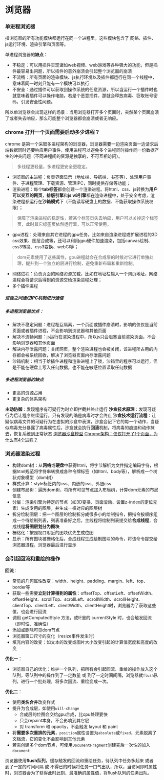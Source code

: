 # 浏览器
### 单进程浏览器
指浏览器的所有功能模块都运行在同一个进程里，这些模块包含了 网络、插件、js运行环境、渲染引擎和页面等。

单进程浏览器的**缺点**：
- 不稳定：可以用插件实现诸如web视频、web游戏等各种强大的功能，但是插件最容易出问题，所以插件的意外崩溃会引起整个浏览器的崩溃
- 不流畅：所有页面的渲染模块、js执行环境以及插件都运行在同一个线程中，意味着同一时刻只能有一个模块可以执行
- 不安全：通过插件可以获取到操作系统的任意资源，所以当运行一个插件时也就意味着插件可以操作电脑，若是个恶意插件，那就会释放病毒、窃取账号密码，引发安全性问题。

所以单浏览器会出现这样的场景：当用浏览器打开多个页面时，突然某个页面崩溃了或者失去响应，那么可能整个浏览器都会崩溃或者无响应。
### chrome 打开一个页面需要启动多少进程？
chrome 是第一个采取多进程架构的浏览器，浏览器需要一边渲染页面一边请求后端数据同时还要响应用户事件，使用进程可以避免多个进程同时操作同一份数据产生的冲突问题（不同进程间的资源是独享的，不可互相访问）。

> 多线程更轻量，多进程更安全更稳定。

- 浏览器的主进程：负责界面显示（地址栏、导航栏、书签等）、处理用户事件、子进程管理、下载资源、管理IPC，同时提供存储等功能；
- 渲染进程：每个**tab标签**都会创建一个渲染进程。将html、css、js转换为**用户可以交互的网页**，**排版引擎**和**js v8引擎**都在渲染进程中，处于安全考虑，渲染进程都运行在**沙箱模式**下（不能读写硬盘上的数据、不能获取操作系统权限）；
> 保障了渲染进程的稳定性，若某个标签页失去响应，用户可以关掉这个标签页，此时其它标签页依然运行着，可以正常使用。
- gpu进程：处理来自其它进程的gpu任务，比如来自渲染进程或扩展进程的3D css效果、图层合成等，还可以利用gpu硬件加速渲染，包括canvas绘制、css3转换、css3变换、webGl等；
> dom元素使用了这些属性，gpu进程就会在合成层的时候对它进行单独处理，提升到一个独立的层进行绘制，避免重新布局和重新绘制。

- 网络进程：负责页面的网络资源加载，比如在地址栏输入一个网页地址，网络进程会将请求后得到的资源交给渲染进程处理；
- 多个插件进程

##### 进程之间通过IPC机制进行通信
##### 多进程浏览器优点：
- 解决不稳定问题：进程相互隔离，一个页面或插件崩溃时，影响的仅仅是当前页面或者插件进程，不会影响到浏览器和其他页面
- 解决不流畅问题：js运行在渲染进程中，所以js只会阻塞当前渲染页面，不会影响浏览器和其他页面
- 解决内存泄露问题：关闭网页，整个渲染进程也会被关闭，该进程所占用的内存都会被系统回收，解决了浏览器页面内存泄露问题
- 沙箱机制：相当于给插件进程和渲染进程上了锁，沙箱里的程序可以运行，但是不能在硬盘上写入任何数据，也不能在敏感位置读取任何数据

##### 多进程浏览器的缺点
- 更高的资源占用
- 更复杂的体系架构

**主动防御**：发现程序有可疑行为时立即拦截并终止运行
**沙盒技术原理**：发现可疑行为后让程序继续运行，只有发现的确是病毒时才会终止
**沙盒技术运行流程**：让疑似病毒文件的可疑行为在虚拟的沙盒中表演，沙盒会记下它的每一个动作，当疑似病毒充分暴露了病毒属性后，沙盒就会执行**回滚**机制，将病毒的痕迹和动作抹去，恢复系统到正常状态
[浏览器沙盒模型](https://www.cnblogs.com/slly/p/6639173.html)
[Chrome架构：仅仅打开了1个页面，为什么有4个进程？](https://cloud.tencent.com/developer/news/414508)
### 浏览器渲染过程
- 构建dom树：从**网络**或**硬盘**中获得html，将字节解析为文件指定编码字符，根据html规范将字符串转换成各种令牌标签（如html、body等），解析成一个树状对象模型（dom树）
- 样式计算：style标签内的css、内嵌的css、外链css
- 创建布局树：遍历dom树，将所有可见节点加入布局树，计算dom元素的布局信息
- 分层：渲染引擎为特定的节点（如3D变换、页面滚动、设置z-index的定位元素）生成专用的图层，并生成一棵对应的图层树
- 拆分绘制图层：把一个图层的绘制拆分成很多小的绘制指令，把指令按顺序组成一个待绘制列表，列表准备好之后，主线程将绘制列表提交给**合成线程**，合成线程**将图层划分为图块**
- 栅格化：按照视口附近的图块优先生成位图
- 显示：所有图块被栅格化后，合成线程生成绘制图块的命令，将该命令提交给浏览器进程，浏览器最后进行显示

### 会引起回流和重绘的操作
**回流**：
- 常见的几何属性改变：width、height、padding、margin、left、top、border等
- 获取一些需要**立刻计算得到的属性**：offsetTop、offsetLeft、offsetWidth、offsetHeight、scrollTop、scrollLeft、scrollWidth、scrollHeight、clientTop、clientLeft、clientWidth、clientHeight时，浏览器为了获取这些值，也会进行回流
- 调用 getComputedStyle 方法，或IE里的 currentStyle 时，也会触发回流（即时性、准确性）
- 添加或删除可见dom节点
- 浏览器窗口尺寸的变化（resize事件发生时）
- 填充内容的改变：如文本的改变或图片大小改变引起的计算值宽度和高度的改变

**优化一**：
- 浏览器自己的优化：维护一个队列，把所有会引起回流、重绘的操作放入这个队列，等队列中的操作到了一定数量 或 到了一定时间间隔，浏览器就`flush`队列，进行一个批处理，将多次回流、重绘变成一次。

**优化二**：
- 使用**类名合并**改变样式
- 提升为合成层，如使用`will-change`
  - 合成层的位图会交给gpu合成，比cpu处理要快
  - 只会repaint本身，不会影响到其它层
  - 对 transform 和 opacity，不会触发 layout 和 paint
- 将**需要多次重排的元素**，`position`属性设置为`absolute`或`fixed`，元素脱离了文档流，它的变化不会影响到其他元素
- 若需创建多个dom节点，可使用`DocumentFragment`创建完后一次性的加入`document`

浏览器使用**flush队列**，缓存触发的回流和重绘任务，待队列中任务多起来 或者 到了一定的时间间隔 或 不得已的时候将任务一口气出队，所以，当访问即时属性时，浏览器会为了获得此时此刻、最准确的属性值，将flush队列的任务出队。



